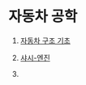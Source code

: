 # 자동차 공학

 
1. [자동차 구조 기초](https://github.com/lkeonwoo94/Automotive-Engineering/blob/master/%EC%9E%90%EB%8F%99%EC%B0%A8%20%EA%B5%AC%EC%A1%B0%20%EC%9D%B4%EB%A1%A0/%EC%9E%90%EB%8F%99%EC%B0%A8%20%EA%B5%AC%EC%A1%B0%20%EA%B8%B0%EC%B4%88/README.md)

2. [샤시-엔진](https://github.com/lkeonwoo94/Automotive-Engineering/blob/master/%EC%9E%90%EB%8F%99%EC%B0%A8%20%EA%B5%AC%EC%A1%B0%20%EC%9D%B4%EB%A1%A0/%EC%83%A4%EC%8B%9C-%EC%97%94%EC%A7%84/README.md)
3.
